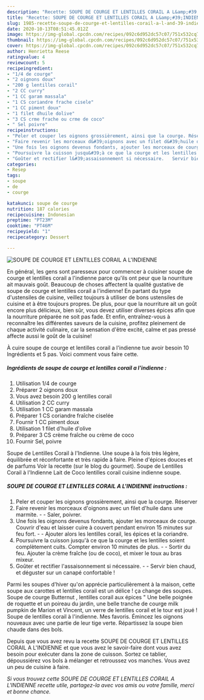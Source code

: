 ```yaml
---
description: "Recette: SOUPE DE COURGE ET LENTILLES CORAIL A L&amp;#39;INDIENNE"
title: "Recette: SOUPE DE COURGE ET LENTILLES CORAIL A L&amp;#39;INDIENNE"
slug: 1985-recette-soupe-de-courge-et-lentilles-corail-a-l-and-39-indienne
date: 2020-10-13T08:51:45.012Z
image: https://img-global.cpcdn.com/recipes/092c6d952dc57c07/751x532cq70/soupe-de-courge-et-lentilles-corail-a-lindienne-photo-principale-de-la-recette.jpg
thumbnail: https://img-global.cpcdn.com/recipes/092c6d952dc57c07/751x532cq70/soupe-de-courge-et-lentilles-corail-a-lindienne-photo-principale-de-la-recette.jpg
cover: https://img-global.cpcdn.com/recipes/092c6d952dc57c07/751x532cq70/soupe-de-courge-et-lentilles-corail-a-lindienne-photo-principale-de-la-recette.jpg
author: Henrietta Reese
ratingvalue: 4
reviewcount: 5
recipeingredient:
- "1/4 de courge"
- "2 oignons doux"
- "200 g lentilles corail"
- "2 CC curry"
- "1 CC garam massala"
- "1 CS coriandre frache cisele"
- "1 CC piment doux"
- "1 filet dhuile dolive"
- "3 CS crme frache ou crme de coco"
- " Sel poivre"
recipeinstructions:
- "Peler et couper les oignons grossièrement, ainsi que la courge. Réserver"
- "Faire revenir les morceaux d&#39;oignons avec un filet d&#39;huile dans une marmite.  Saler, poivrer."
- "Une fois les oignons devenus fondants, ajouter les morceaux de courge. Couvrir d&#39;eau et laisser cuire à couvert pendant environ 15 minutes sur feu fort.  Ajouter alors les lentilles corail, les épices et la coriandre."
- "Poursuivre la cuisson jusqu&#39;à ce que la courge et les lentilles soient complètement cuits. Compter environ 10 minutes de plus.  Sortir du feu. Ajouter la crème fraîche (ou de coco), et mixer le toux au bras mixeur."
- "Goûter et rectifier l&#39;assaisonnement si nécessaire.   Servir bien chaud, et déguster sur un canapé confortable !"
categories:
- Resep
tags:
- soupe
- de
- courge

katakunci: soupe de courge 
nutrition: 187 calories
recipecuisine: Indonesian
preptime: "PT23M"
cooktime: "PT46M"
recipeyield: "1"
recipecategory: Dessert

---
```



![SOUPE DE COURGE ET LENTILLES CORAIL A L&#39;INDIENNE](https://img-global.cpcdn.com/recipes/092c6d952dc57c07/751x532cq70/soupe-de-courge-et-lentilles-corail-a-lindienne-photo-principale-de-la-recette.jpg)

En général, les gens sont paresseux pour commencer à cuisiner soupe de courge et lentilles corail a l&#39;indienne parce qu'ils ont peur que la nourriture ait mauvais goût. Beaucoup de choses affectent la qualité gustative de soupe de courge et lentilles corail a l&#39;indienne! En partant du type d'ustensiles de cuisine, veillez toujours à utiliser de bons ustensiles de cuisine et à être toujours propres. De plus, pour que la nourriture ait un goût encore plus délicieux, bien sûr, vous devez utiliser diverses épices afin que la nourriture préparée ne soit pas fade. Et enfin, entraînez-vous à reconnaître les différentes saveurs de la cuisine, profitez pleinement de chaque activité culinaire, car la sensation d'être excité, calme et pas pressé affecte aussi le goût de la cuisine!

<!--inarticleads1-->

À cuire soupe de courge et lentilles corail a l&#39;indienne tue avoir besoin 10 Ingrédients et 5 pas. Voici comment vous faire cette.

##### Ingrédients de soupe de courge et lentilles corail a l&#39;indienne :

1. Utilisation 1/4 de courge
1. Préparer 2 oignons doux
1. Vous avez besoin 200 g lentilles corail
1. Utilisation 2 CC curry
1. Utilisation 1 CC garam massala
1. Préparer 1 CS coriandre fraîche ciselée
1. Fournir 1 CC piment doux
1. Utilisation 1 filet d&#39;huile d&#39;olive
1. Préparer 3 CS crème fraîche ou crème de coco
1. Fournir  Sel, poivre


Soupe de Lentilles Corail à l&#39;Indienne. Une soupe à la fois très légère, équilibrée et réconfortante et très rapide à faire. Pleine d&#39;épices douces et de parfums Voir la recette (sur le blog du gourmet). Soupe de Lentilles Corail à l&#39;Indienne Lait de Coco lentilles corail cuisine indienne soupe. 

<!--inarticleads2-->

##### SOUPE DE COURGE ET LENTILLES CORAIL A L&#39;INDIENNE instructions :

1. Peler et couper les oignons grossièrement, ainsi que la courge. Réserver
1. Faire revenir les morceaux d&#39;oignons avec un filet d&#39;huile dans une marmite. -  - Saler, poivrer.
1. Une fois les oignons devenus fondants, ajouter les morceaux de courge. Couvrir d&#39;eau et laisser cuire à couvert pendant environ 15 minutes sur feu fort. -  - Ajouter alors les lentilles corail, les épices et la coriandre.
1. Poursuivre la cuisson jusqu&#39;à ce que la courge et les lentilles soient complètement cuits. Compter environ 10 minutes de plus. -  - Sortir du feu. Ajouter la crème fraîche (ou de coco), et mixer le toux au bras mixeur.
1. Goûter et rectifier l&#39;assaisonnement si nécessaire.  -  - Servir bien chaud, et déguster sur un canapé confortable !


Parmi les soupes d&#39;hiver qu&#39;on apprécie particulièrement à la maison, cette soupe aux carottes et lentilles corail est un délice ! ça change des soupes. Soupe de courge Butternut , lentilles corail aux épices &#34; Une belle poignée de roquette et un poireau du jardin, une belle tranche de courge milk pumpkin de Marion et Vincent, un verre de lentilles corail et le tour est joué ! Soupe de lentilles corail à l&#39;indienne. Mes favoris. Émincez les oignons nouveaux avec une partie de leur tige verte. Répartissez la soupe bien chaude dans des bols. 

<!--inarticleads1-->

<p>
Depuis que vous avez revu la recette SOUPE DE COURGE ET LENTILLES CORAIL A L&#39;INDIENNE et que vous avez le savoir-faire dont vous avez besoin pour exécuter dans la zone de cuisson. Sortez ce tablier, dépoussiérez vos bols à mélanger et retroussez vos manches. Vous avez un peu de cuisine à faire.
</p>

<p>
<i>Si vous trouvez cette SOUPE DE COURGE ET LENTILLES CORAIL A L&#39;INDIENNE recette utile, partagez-la avec vos amis ou votre famille, merci et bonne chance.</i>
</p>
